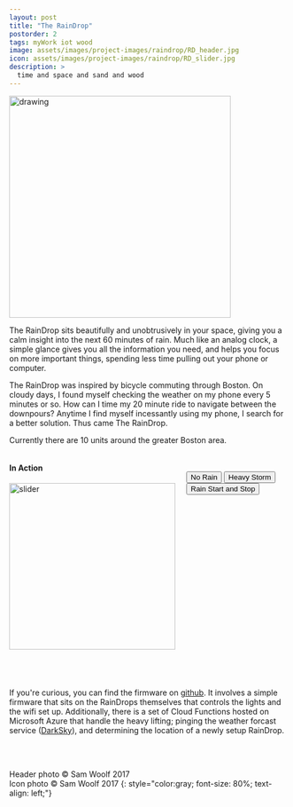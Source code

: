 ```yaml
---
layout: post
title: "The RainDrop"
postorder: 2
tags: myWork iot wood
image: assets/images/project-images/raindrop/RD_header.jpg
icon: assets/images/project-images/raindrop/RD_slider.jpg
description: >
  time and space and sand and wood
---
```


<img src="../assets/images/project-images/raindrop/RD_header2.jpg" alt="drawing" width="400"/>

The RainDrop sits beautifully and unobtrusively in your space, giving you a calm insight into the next 60 minutes of rain. Much like an analog clock, a simple glance gives you all the information you need, and helps you focus on more important things, spending less time pulling out your phone or computer.

The RainDrop was inspired by bicycle commuting through Boston. On cloudy days, I found myself checking the weather on my phone every 5 minutes or so. How can I time my 20 minute ride to navigate between the downpours? Anytime I find myself incessantly using my phone, I search for a better solution. Thus came The RainDrop.

Currently there are 10 units around the greater Boston area.

<div class="row text-center">
  <div class="col-md-5" style="width: 300; float: left;">
    <!-- <span> -->
    <h4 class="service-heading">In Action</h4>
    <img id="RDicon" src="../assets/images/project-images/raindrop/full.jpg" alt="slider" style="width:300px;" class="mx-auto">
  </div>
  <div class="col-md-7" style="margin-left: 320;">
    <!-- <p>Choose your forecast</p> -->
    <div>
      <br><br>
      <button class="button" type="button" id="none" onclick="onClick(this.id)">No Rain</button>
      <button class = "button button-en" type="button" id="storm" onclick="onClick(this.id)">Heavy Storm</button>
      <button class="button" type="button" id="half" onclick="onClick(this.id)">Rain Start and Stop</button>
    <div id="chartContainer" style="height: 300px; width: 100%;">
    </div>
  </div>
</div>
</div>
<br><br>

<div></div>

If you're curious, you can find the firmware on [github](https://github.com/swoolf/raindrop).
It involves a simple firmware that sits on the RainDrops themselves that controls the lights and the wifi set up.
Additionally, there is a set of Cloud Functions hosted on Microsoft Azure that handle the heavy lifting; pinging the weather forcast service ([DarkSky](https://darksky.net/)), and determining the location of a newly setup RainDrop.

<br><br>

Header photo &copy; Sam Woolf 2017<br>
Icon photo &copy; Sam Woolf 2017
{: style="color:gray; font-size: 80%; text-align: left;"}

<script src="https://canvasjs.com/assets/script/canvasjs.min.js"></script>
<script>
var minutelyStorm = [0.7355,0.6635,0.5925,0.529,0.493,0.4925,0.5105,0.528,0.529,0.506,0.475,0.4445,0.4175,0.395,0.378,0.3695,0.38,0.3755,0.3705,0.3695,0.367,0.366,0.366,0.365,0.365,0.364,0.3635,0.362,0.3605,0.3585,0.33,0.31,0.32,0.31,0.34,0.346,0.344,0.34349999999999997,0.34349999999999997,0.34249999999999997,0.34049999999999997,0.3445,0.3455,0.34349999999999997,0.3445,0.347,0.3465,0.348,0.36,0.375,0.4,0.41,0.44,0.42,0.41,0.44,0.47,0.4,0.38,0.3565,0.357]
var minutelyHalf = [0,0,0,0,0,0,0,0,0,0,0,0,0.03,0.06,0.1,0.1,0.12,0.12,0.12,0.12,0.14,0.14,0.14,0.14,0.16,0.16,0.16,0.16,0.18,0.18,0.18,0.18,0.18,0.16,0.12,0.08,0.06,0.06,0.06,0.03,0,0,0,0,0,0,0,0,0,0,0,0.0,0.0,0.0,0.0,0.0,0.0,0.0,0.0,0.0,0.0];
var minutelyNone =[0,0,0,0,0,0,0,0,0,0,0,0,0,0,0,0,0,0,0,0,0,0,0,0,0,0,0,0,0,0,0,0,0,0,0,0,0,0,0,0,0,0,0,0,0,0,0,0,0,0,0,0,0,0,0,0,0,0,0,0,0];
var data = minutelyStorm;
  function onClick(buttonID){
    document.getElementById('none').classList.remove("button-en");
    document.getElementById('half').classList.remove("button-en");
    document.getElementById('storm').classList.remove("button-en");
    document.getElementById(buttonID).classList.add("button-en");
    if(buttonID=="none"){
      data=minutelyNone;
      document.getElementById("RDicon").src="../assets/images/project-images/raindrop/none.jpg"
    }
    if(buttonID=="half"){
      data=minutelyHalf;
      document.getElementById("RDicon").src="../assets/images/project-images/raindrop/half.jpg"
    }
    if(buttonID=="storm"){
      data=minutelyStorm;
      document.getElementById("RDicon").src="../assets/images/project-images/raindrop/full.jpg"
    }
  }

  window.onload = function () {

  var dps = []; // dataPoints
  var yLabels=[ "Light", "Medium", "Heavy", ""];

  var chart = new CanvasJS.Chart("chartContainer", {
    title :{
    },
    axisY: {
      includeZero: false,
      maximum: .8,
      minimum: 0.01,
      title: "Rain Intensity",
      interval: 0.2,
      labelFormatter: function(e){
          return yLabels[ e.value/.25 | 0]
          return  e.label + "min";
        }

    },
    axisX: {
      labelFormatter: function(e){
          return  e.value + "min";
        }
    },
    data: [{
      type: "splineArea",
      dataPoints: dps
    }]
  });

  var xVal = 0;
  var yVal = 100;
  var updateInterval = 100;
  var dataLength = 60; // number of dataPoints visible at any point
  var minutely = [];
  // var minutelyStorm = [0.7355,0.6635,0.5925,0.529,0.493,0.4925,0.5105,0.528,0.529,0.506,0.475,0.4445,0.4175,0.395,0.378,0.3695,0.38,0.3755,0.3705,0.3695,0.367,0.366,0.366,0.365,0.365,0.364,0.3635,0.362,0.3605,0.3585,0.33,0.31,0.32,0.31,0.34,0.346,0.344,0.34349999999999997,0.34349999999999997,0.34249999999999997,0.34049999999999997,0.3445,0.3455,0.34349999999999997,0.3445,0.347,0.3465,0.348,0.36,0.375,0.4,0.41,0.44,0.42,0.41,0.44,0.47,0.4,0.38,0.3565,0.357]
  // var minutelyHalf = [0,0,0,0,0,0,0,0,0,0,0,0,0.03,0.06,0.1,0.1,0.12,0.12,0.12,0.12,0.14,0.14,0.14,0.14,0.16,0.16,0.16,0.16,0.18,0.18,0.18,0.18,0.18,0.16,0.12,0.08,0.06,0.06,0.06,0.06,0.06,0.06,0.06,0.06,0.06,0.06,0.06,0.06,0.06,0.06,0.03,0.0,0.0,0.0,0.0,0.0,0.0,0.0,0.0,0.0,0.0];
  // var minutelyNone =[0,0,0,0,0,0,0,0,0,0,0,0,0,0,0,0,0,0,0,0,0,0,0,0,0,0,0,0,0,0,0,0,0,0,0,0,0,0,0,0,0,0,0,0,0,0,0,0,0,0,0,0,0,0,0,0,0,0,0,0,0];
  // var data = minutelyStorm;

  var updateChart = function (count) {
    for (var j = 0; j < dataLength; j++) {
      if (data[j] ==0){yVal =0}
      else{
        yVal = data[j]+.01*(.5-Math.random()) + (0.02*(.5-Math.random()))*Math.sin(2*j/dataLength+ 2*(.5-Math.random())  );
      }
      // console.log(yVal);
      dps[j]={
        x: j,
        y: yVal,
        label: "High"
      };
      xVal++;
    }
    chart.render();
  };

  updateChart(dataLength);
  setInterval(function(){updateChart()}, updateInterval);

  }
</script>
